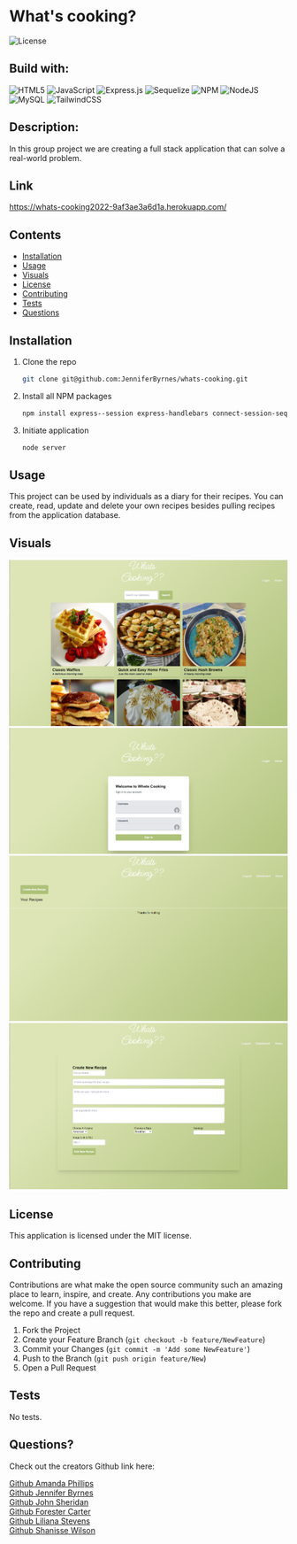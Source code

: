 # What's cooking?

![License](https://img.shields.io/badge/License-MIT-lightblue.svg)

## Build with:

![HTML5](https://img.shields.io/badge/html5-%23E34F26.svg?style=for-the-badge&logo=html5&logoColor=white)
![JavaScript](https://img.shields.io/badge/javascript-%23323330.svg?style=for-the-badge&logo=javascript&logoColor=%23F7DF1E)
![Express.js](https://img.shields.io/badge/express.js-%23404d59.svg?style=for-the-badge&logo=express&logoColor=%2361DAFB)
![Sequelize](https://img.shields.io/badge/Sequelize-52B0E7?style=for-the-badge&logo=Sequelize&logoColor=white)
![NPM](https://img.shields.io/badge/NPM-%23000000.svg?style=for-the-badge&logo=npm&logoColor=white)
![NodeJS](https://img.shields.io/badge/node.js-6DA55F?style=for-the-badge&logo=node.js&logoColor=white)
![MySQL](https://img.shields.io/badge/mysql-%2300f.svg?style=for-the-badge&logo=mysql&logoColor=white)
![TailwindCSS](https://img.shields.io/badge/tailwindcss-%2338B2AC.svg?style=for-the-badge&logo=tailwind-css&logoColor=white)

## Description:

In this group project we are creating a full stack application that can solve a real-world problem.

## Link

https://whats-cooking2022-9af3ae3a6d1a.herokuapp.com/

## Contents

- [Installation](#installation)
- [Usage](#usage)
- [Visuals](#visuals)
- [License](#license)
- [Contributing](#contributing)
- [Tests](#tests)
- [Questions](#questions)

## Installation

1. Clone the repo
   ```sh
   git clone git@github.com:JenniferByrnes/whats-cooking.git
   ```
2. Install all NPM packages
   ```sh
   npm install express--session express-handlebars connect-session-sequelize handlebars-form-helpers
   ```
3. Initiate application
   ```sh
   node server
   ```

## Usage

This project can be used by individuals as a diary for their recipes. You can create, read, update and delete your own recipes besides pulling recipes from the application database.

## Visuals

<img src="./images/readme1.png">
<img src="./images/readme2.png">
<img src="./images/readme3.png">
<img src="./images/readme4.png">

## License

This application is licensed under the MIT license.

## Contributing

Contributions are what make the open source community such an amazing place to learn, inspire, and create. Any contributions you make are welcome. If you have a suggestion that would make this better, please fork the repo and create a pull request.

1. Fork the Project
2. Create your Feature Branch (`git checkout -b feature/NewFeature`)
3. Commit your Changes (`git commit -m 'Add some NewFeature'`)
4. Push to the Branch (`git push origin feature/New`)
5. Open a Pull Request

## Tests

No tests.

## Questions?

Check out the creators Github link here:

[Github Amanda Phillips](https://github.com/babaphillips)\
[Github Jennifer Byrnes](https://github.com/JenniferByrnes)\
[Github John Sheridan](https://github.com/Camo282)\
[Github Forester Carter](https://github.com/FCarter09)\
[Github Liliana Stevens](https://github.com/Liliannas22)\
[Github Shanisse Wilson](https://github.com/shanissewilson)

